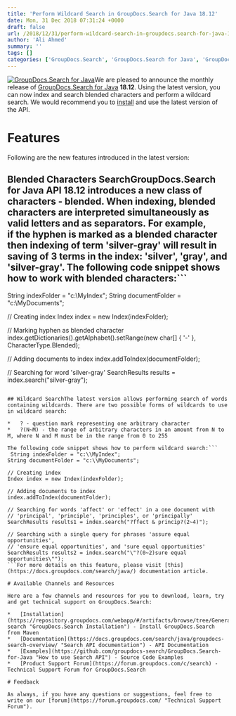 ```yaml
---
title: 'Perform Wildcard Search in GroupDocs.Search for Java 18.12'
date: Mon, 31 Dec 2018 07:31:24 +0000
draft: false
url: /2018/12/31/perform-wildcard-search-in-groupdocs.search-for-java-18.12/
author: 'Ali Ahmed'
summary: ''
tags: []
categories: ['GroupDocs.Search', 'GroupDocs.Search for Java', 'GroupDocs.Search for Java Releases', 'GroupDocs.Search Product Family']
---
```


[![GroupDocs.Search for Java](http://blog.groupdocs.com/wp-content/uploads/sites/4/2018/10/groupdocs.search-for-java-90x90.png)](https://products.groupdocs.com/search/java)We are pleased to announce the monthly release of [GroupDocs.Search for Java](https://products.groupdocs.com/search/java "GroupDocs.Search product page") **18.12**. Using the latest version, you can now index and search blended characters and perform a wildcard search. We would recommend you to [install](https://repository.groupdocs.com/webapp/#/artifacts/browse/tree/General/repo/com/groupdocs/groupdocs-search) and use the latest version of the API.

# Features

Following are the new features introduced in the latest version:

## Blended Characters SearchGroupDocs.Search for Java API 18.12 introduces a new class of characters - **blended**. When indexing, blended characters are interpreted simultaneously as valid letters and as separators. For example, if the hyphen is marked as a blended character then indexing of term 'silver-gray' will result in saving of 3 terms in the index: 'silver', 'gray', and 'silver-gray'. The following code snippet shows how to work with blended characters:```
 String indexFolder = "c:\\MyIndex";
String documentFolder = "c:\\MyDocuments";
  
// Creating index
Index index = new Index(indexFolder);
  
// Marking hyphen as blended character
index.getDictionaries().getAlphabet().setRange(new char[] { '-' }, CharacterType.Blended);
  
// Adding documents to index
index.addToIndex(documentFolder);
  
// Searching for word 'silver-gray'
SearchResults results = index.search("silver-gray");
```For more details on this feature, please visit [this](https://docs.groupdocs.com/search/java/) documentation article.

## Wildcard SearchThe latest version allows performing search of words containing wildcards. There are two possible forms of wildcards to use in wildcard search:

*   ? - question mark representing one arbitrary character
*   ?(N~M) - the range of arbitrary characters in an amount from N to M, where N and M must be in the range from 0 to 255

The following code snippet shows how to perform wildcard search:```
 String indexFolder = "c:\\MyIndex";
String documentFolder = "c:\\MyDocuments";
  
// Creating index
Index index = new Index(indexFolder);
  
// Adding documents to index
index.addToIndex(documentFolder);
  
// Searching for words 'affect' or 'effect' in a one document with 
// 'principal', 'principle', 'principles', or 'principally'
SearchResults results1 = index.search("?ffect & princip?(2~4)");
  
// Searching with a single query for phrases 'assure equal opportunities', 
// 'ensure equal opportunities', and 'sure equal opportunities'
SearchResults results2 = index.search("\"?(0~2)sure equal opportunities\"");
```For more details on this feature, please visit [this](https://docs.groupdocs.com/search/java/) documentation article.

# Available Channels and Resources

Here are a few channels and resources for you to download, learn, try and get technical support on GroupDocs.Search:

*   [Installation](https://repository.groupdocs.com/webapp/#/artifacts/browse/tree/General/repo/com/groupdocs/groupdocs-search "GroupDocs.Search Installation") - Install GroupDocs.Search from Maven
*   [Documentation](https://docs.groupdocs.com/search/java/groupdocs-search-overview/ "Search API documentation") - API Documentation
*   [Examples](https://github.com/groupdocs-search/GroupDocs.Search-for-Java "How to use Search API") - Source Code Examples
*   [Product Support Forum](https://forum.groupdocs.com/c/search) - Technical Support Forum for GroupDocs.Search

# Feedback

As always, if you have any questions or suggestions, feel free to write on our [forum](https://forum.groupdocs.com/ "Technical Support Forum").




